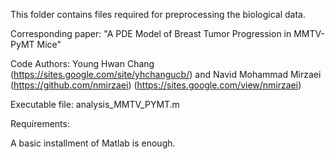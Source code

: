 This folder contains files required for preprocessing the biological data.

Corresponding paper: "A PDE Model of Breast Tumor Progression in MMTV-PyMT Mice"

Code Authors: Young Hwan Chang (https://sites.google.com/site/yhchangucb/) and Navid Mohammad Mirzaei (https://github.com/nmirzaei) (https://sites.google.com/view/nmirzaei)

Executable file: analysis_MMTV_PYMT.m

Requirements:

A basic installment of Matlab is enough.
